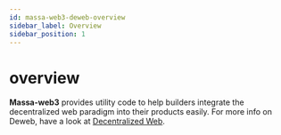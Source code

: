 ```yaml
---
id: massa-web3-deweb-overview
sidebar_label: Overview
sidebar_position: 1
---
```


# overview

**Massa-web3** provides utility code to help builders integrate the decentralized web paradigm into their products easily.
For more info on Deweb, have a look at [Decentralized Web](./../../../learn/decentralized-web.mdx).